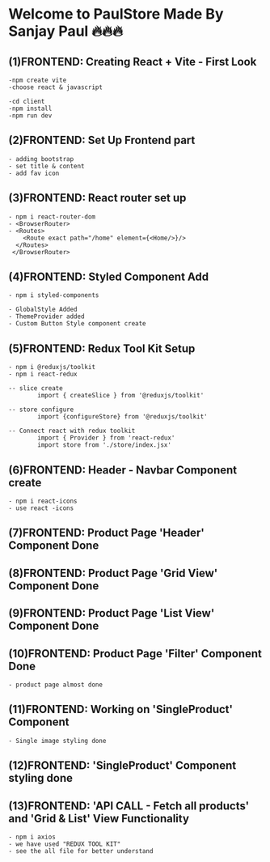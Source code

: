 # Welcome to PaulStore Made By Sanjay Paul 🔥🔥🔥

## (1)FRONTEND: Creating React + Vite - First Look
    -npm create vite
    -choose react & javascript

    -cd client
    -npm install
    -npm run dev
## (2)FRONTEND: Set Up Frontend part
    - adding bootstrap
    - set title & content
    - add fav icon

## (3)FRONTEND: React router set up
    - npm i react-router-dom
    - <BrowserRouter>
    - <Routes>
        <Route exact path="/home" element={<Home/>}/>
      </Routes>
     </BrowserRouter>

## (4)FRONTEND: Styled Component Add
    - npm i styled-components

    - GlobalStyle Added
    - ThemeProvider added
    - Custom Button Style component create

## (5)FRONTEND: Redux Tool Kit Setup
    - npm i @reduxjs/toolkit
    - npm i react-redux

    -- slice create
            import { createSlice } from '@reduxjs/toolkit'

    -- store configure
            import {configureStore} from '@reduxjs/toolkit'

    -- Connect react with redux toolkit
            import { Provider } from 'react-redux'
            import store from './store/index.jsx'

## (6)FRONTEND: Header - Navbar Component create
    - npm i react-icons
    - use react -icons

## (7)FRONTEND: Product Page 'Header' Component Done

## (8)FRONTEND: Product Page 'Grid View' Component Done

## (9)FRONTEND: Product Page 'List View' Component Done

## (10)FRONTEND: Product Page 'Filter' Component Done
    - product page almost done

## (11)FRONTEND: Working on 'SingleProduct' Component
    - Single image styling done

## (12)FRONTEND:  'SingleProduct' Component styling done
    
## (13)FRONTEND:  'API CALL - Fetch all products' and 'Grid & List' View Functionality
    - npm i axios
    - we have used "REDUX TOOL KIT" 
    - see the all file for better understand



    